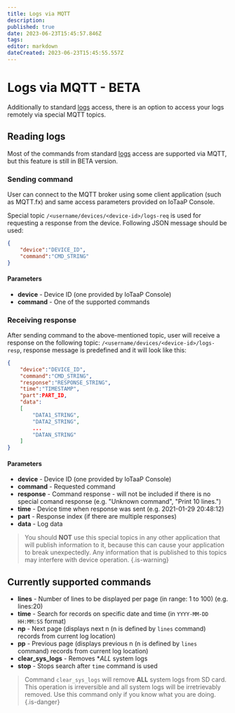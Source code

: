 ```yaml
---
title: Logs via MQTT
description: 
published: true
date: 2023-06-23T15:45:57.846Z
tags: 
editor: markdown
dateCreated: 2023-06-23T15:45:55.557Z
---
```


# Logs via MQTT - BETA

Additionally to standard [logs](./logs.md) access, there is an option to access your logs remotely via special MQTT topics.

## Reading logs 
Most of the commands from standard [logs](./logs.md) access are supported via MQTT, but this feature is still in BETA version. 

### Sending command
User can connect to the MQTT broker using some client application (such as MQTT.fx) and same access parameters provided on IoTaaP Console. 

Special topic `/<username/devices/<device-id>/logs-req` is used for requesting a response from the device. Following JSON message should be used:

```json
{
	"device":"DEVICE_ID",
	"command":"CMD_STRING"
}
```

#### Parameters

 - **device** - Device ID (one provided by IoTaaP Console)
 - **command** - One of the supported commands

### Receiving response
After sending command to the above-mentioned topic, user will receive a response on the following topic: `/<username/devices/<device-id>/logs-resp`, response
message is predefined and it will look like this:

```json
{
	"device":"DEVICE_ID",
	"command":"CMD_STRING",
	"response":"RESPONSE_STRING",
	"time":"TIMESTAMP",
	"part":PART_ID,
	"data":
	[
		"DATA1_STRING",
		"DATA2_STRING",
		...
		"DATAN_STRING"
	]
}
```

#### Parameters

 - **device** - Device ID (one provided by IoTaaP Console)
 - **command** - Requested command
 - **response** - Command response - will not be included if there is no special comand response (e.g. "Unknown command", "Print 10 lines.")
 - **time** - Device time when response was sent (e.g. 2021-01-29 20:48:12)
 - **part** - Response index (if there are multiple responses)  
 - **data** - Log data

> You should **NOT** use this special topics in any other application that will publish information to it, because this can cause your application to break unexpectedly. Any information that is published to this topics may interfere with device operation.
{.is-warning}


## Currently supported commands

- **lines** - Number of lines to be displayed per page (in range: 1 to 100) (e.g. lines:20)
- **time** - Search for records on specific date and time (in `YYYY-MM-DD HH:MM:SS` format)
- **np** - Next page (displays next n (n is defined by `lines` command) records from current log location)
- **pp** - Previous page (displays previous n (n is defined by `lines` command) records from current log location)
- **clear_sys_logs** - Removes **ALL* system logs
- **stop** - Stops search after `time` command is used


> Command `clear_sys_logs` will remove **ALL** system logs from SD card. This operation is irreversible and all system logs will be irretrievably removed. Use this command only if you know what you are doing.
{.is-danger}
